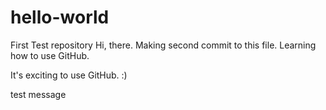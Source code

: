 # hello-world
First Test repository
Hi, there. Making second commit to this file.
Learning how to use GitHub.

It's exciting to use GitHub. :) 

test message

